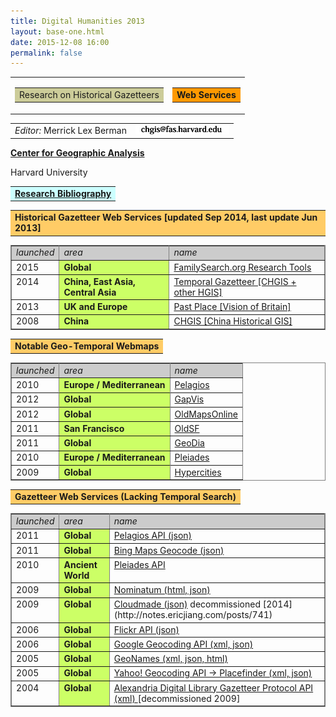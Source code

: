 ```yaml
---
title: Digital Humanities 2013
layout: base-one.html
date: 2015-12-08 16:00
permalink: false
---
```

<div class="chunk">

<table border="0" cellpadding="0" cellspacing="0">
 <tbody>
 <tr><td>
<table  border="0" cellpadding="3">
 <tbody><tr bgcolor="#cccc99">
  <td>Research on Historical Gazetteers
  </td>
 </tr>
</tbody></table></td>
<td>
<table  border="0" cellpadding="3">
 <tbody><tr bgcolor="#ff9900">
    <td><b>Web Services</b></td>
 </tr>
</tbody></table>
</td>
 </tr>
</tbody></table>
<p>
<table >
 <tbody>
 <tr>
  <td valign="top">
  <i>Editor:</i>  Merrick Lex Berman  
  </td>  
  <td><img src="chgis_poc_sm.jpg">
  </td>
 </tr>
</tbody>
</table>

<p><b><a href="http://www.iq.harvard.edu/people/lex-berman">Center for Geographic Analysis</a></b>  
<p>Harvard University


<p>
<table border="0" cellpadding="3">
 <tbody><tr bgcolor="#ccffff">
  <td><b><a href="gazetteer_bibliog.html" >Research Bibliography</a></b></td>
 </tr>
</tbody></table>

<p>
<p>
   
<table>
 <tbody><tr bgcolor="#ffcc66">
  <td><b>Historical Gazetteer Web Services [updated Sep 2014, last update Jun 2013]</b></td>
 </tr>
</tbody></table>
<table border="1" bordercolor=gray cellpadding="6" cellspacing="0">
 <tbody>
  <tr>
  <td bgcolor="#cccccc"><i>launched</i></td>
  <td bgcolor="#cccccc" valign="top"><i>area</i></td>
  <td  bgcolor="#cccccc" valign="top"><i>name</i></td>
 </tr>

 <tr>
    <td valign="top">2015</td>
         <td bgcolor="#ccff66" valign="top"><b>Global</b></td>
	        <td valign="top"><a href="https://familysearch.org/research/places/" target="_new">FamilySearch.org Research Tools</td>
		 </tr>

 <tr>
   <td valign="top">2014</td>
     <td bgcolor="#ccff66" valign="top"><b>China, East Asia, Central Asia</b></td>
       <td valign="top"><a href="http://maps.cga.harvard.edu/tgaz/" target="_new">Temporal Gazetteer [CHGIS + other HGIS]</td>
 </tr>


 <tr>
   <td valign="top">2013</td>
     <td bgcolor="#ccff66" valign="top"><b>UK and Europe</b></td>
       <td valign="top"><a href="http://www.pastplace.org" target="_new">Past Place [Vision of Britain]</td>
 </tr>

 <tr>
  <td valign="top">2008</td>
  <td bgcolor="#ccff66" valign="top"><b>China</b></td>
  <td valign="top"><a href="http://chgis.hmdc.harvard.edu/xml/" target="_new">CHGIS [China Historical GIS]</td>
 </tr>
</tbody></table>

<p>
<p>
   
<table>
 <tbody><tr bgcolor="#ffcc66">
  <td><b>Notable Geo-Temporal Webmaps</b></td>
 </tr>
</tbody></table>
<table border="1" bordercolor=gray cellpadding="6" cellspacing="0">
 <tbody>
  <tr>
  <td bgcolor="#cccccc"><i>launched</i></td>
  <td bgcolor="#cccccc" valign="top"><i>area</i></td>
  <td  bgcolor="#cccccc" valign="top"><i>name</i></td>
 </tr>

 <tr>
  <td valign="top">2010</td>
  <td bgcolor="#ccff66" valign="top"><b>Europe / Mediterranean</b></td>
  <td valign="top"><a href="http://pelagios.org/maps/greco-roman/" target="_new">Pelagios</td>
 </tr>
 <tr>

 <tr>
  <td valign="top">2012</td>
  <td bgcolor="#ccff66" valign="top"><b>Global</b></td>
  <td valign="top"><a href=" http://gap.alexandriaarchive.org/gapvis/index.html" target="_new">GapVis</td>
 </tr>
 <tr>

 <tr>
  <td valign="top">2012</td>
  <td bgcolor="#ccff66" valign="top"><b>Global</b></td>
  <td valign="top"><a href="http://oldmapsonline.org" target="_new">OldMapsOnline</td>
 </tr>
 <tr>
  <td valign="top">2011</td>
  <td bgcolor="#ccff66" valign="top"><b>San Francisco</b></td>
  <td valign="top"><a href="http://oldsf.org" target="_new">OldSF</td>
 </tr>
  <tr>
  <td valign="top">2011</td>
  <td bgcolor="#ccff66" valign="top"><b>Global</b></td>
  <td valign="top"><a href="http://geodia.googlecode.com/svn/trunk/timemap.html" target="_new">GeoDia</td>
 </tr>

  <tr>
  <td valign="top">2010</td>
  <td bgcolor="#ccff66" valign="top"><b>Europe / Mediterranean</b></td>
  <td valign="top"><a href="http://pleiades.stoa.org/" target="_new">Pleiades</td>
 </tr>
 <tr>

 <tr>
  <td valign="top">2009</td>
  <td bgcolor="#ccff66" valign="top"><b>Global</b></td>
  <td valign="top"><a href=" http://hypercities.ats.ucla.edu/" target="_new">Hypercities</td>
 </tr>
</tbody></table>

<p><p>
<table>
 <tbody><tr bgcolor="#ffcc66">
  <td><b>Gazetteer Web Services (Lacking Temporal Search)</b></td>
 </tr>
</tbody></table>
<table border="1" bordercolor=gray cellpadding="6" cellspacing="0">
 <tbody>
  <tr>
  <td bgcolor="#cccccc"><i>launched</i></td>
  <td bgcolor="#cccccc" valign="top"><i>area</i></td>
  <td  bgcolor="#cccccc" valign="top"><i>name</i></td>
 </tr>


 <tr>
   <td valign="top">2011</td>
     <td bgcolor="#ccff66" valign="top"><b>Global</b></td>
       <td valign="top"><a href="https://github.com/pelagios/pelagios-graph-explorer/wiki/API-Overview" target="_new">Pelagios API (json)</a>  </td>
        </tr>


 <tr>
  <td valign="top">2011</td>
  <td bgcolor="#ccff66" valign="top"><b>Global</b></td>
  <td valign="top"><a href=" http://msdn.microsoft.com/en-us/library/ff701715.aspx" target="_new">Bing Maps Geocode (json)</a>  </td>
 </tr>

 <tr>
  <td valign="top">2010</td>
  <td bgcolor="#ccff66" valign="top"><b>Ancient World</b></td>
  <td valign="top"><a href="http://api.pleiades.stoa.org" target="_new">Pleiades API</a></td>
 </tr>
 
 <tr>
  <td valign="top">2009</td>
  <td bgcolor="#ccff66" valign="top"><b>Global</b></td>
  <td valign="top"><a href="http://nominatim.openstreetmap.org/" target="_new">Nominatum (html, json)</a></td>
 </tr>
 
 <tr>
  <td valign="top">2009</td>
  <td bgcolor="#ccff66" valign="top"><b>Global</b></td>
  <td valign="top"><a href="http://developers.cloudmade.com/wiki/geocoding-http-api/Documentation" target="_new">Cloudmade (json)</a> decommissioned [2014](http://notes.ericjiang.com/posts/741)</td>
 </tr>
 
 <tr>
  <td valign="top">2006</td>
  <td bgcolor="#ccff66" valign="top"><b>Global</b></td>
  <td valign="top"><a href="http://www.flickr.com/services/api/" target="_new">Flickr API (json)</a></td>
 </tr>
 
 <tr>
  <td valign="top">2006</td>
  <td bgcolor="#ccff66" valign="top"><b>Global</b></td>
  <td valign="top"><a href="http://code.google.com/apis/maps/documentation/geocoding/" target="_new">Google Geocoding API (xml, json)</a></td>
 </tr>
 
 <tr>
  <td valign="top">2005</td>
  <td bgcolor="#ccff66" valign="top"><b>Global</b></td>
  <td valign="top"><a href="http://www.geonames.org/export/" target="_new">GeoNames (xml, json, html)</a></td>
 </tr>

 <tr>
  <td valign="top">2005</td>
  <td bgcolor="#ccff66" valign="top"><b>Global</b></td>
  <td valign="top"><a href="http://developer.yahoo.com/geo/placefinder/" target="_new">Yahoo! Geocoding API -> Placefinder (xml, json)</a></td>
 </tr>
 
  <tr>
  <td valign="top">2004</td>
  <td bgcolor="#ccff66" valign="top"><b>Global</b></td>
  <td valign="top"><a href="http://www.alexandria.ucsb.edu/gazetteer/protocol/" target="_new">Alexandria Digital Library Gazetteer Protocol API (xml) </a> [decommissioned 2009]</td>
 </tr>
  
</tbody></table>


</div>